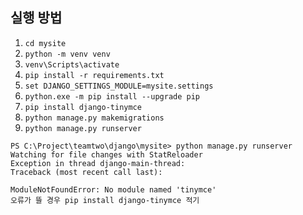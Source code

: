 ## 실행 방법
1. `cd mysite`
2. `python -m venv venv`
3. `venv\Scripts\activate`
4. `pip install -r requirements.txt`
5. `set DJANGO_SETTINGS_MODULE=mysite.settings`
6. `python.exe -m pip install --upgrade pip`
7. `pip install django-tinymce`
8. `python manage.py makemigrations`
9. `python manage.py runserver`


``` PS C:\Project\teamtwo\django> cd mysite
PS C:\Project\teamtwo\django\mysite> python manage.py runserver
Watching for file changes with StatReloader
Exception in thread django-main-thread:
Traceback (most recent call last):

ModuleNotFoundError: No module named 'tinymce'
오류가 뜰 경우 pip install django-tinymce 적기

